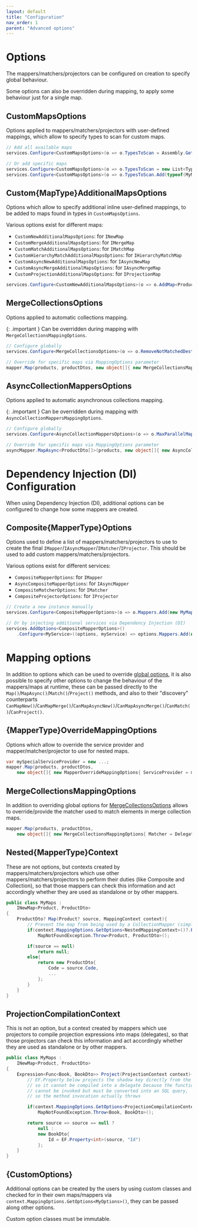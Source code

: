 ```yaml
---
layout: default
title: "Configuration"
nav_order: 1
parent: "Advanced options"
---
```


# Options

The mappers/matchers/projectors can be configured on creation to specify global behaviour.

Some options can also be overridden during mapping, to apply some behaviour just for a single map.

## CustomMapsOptions

Options applied to mappers/matchers/projectors with user-defined mappings, which allow to specify types to scan for custom maps.

```csharp
// Add all available maps
services.Configure<CustomMapsOptions>(o => o.TypesToScan = Assembly.GetExecutingAssembly().GetTypes().ToList() );

// Or add specific maps
services.Configure<CustomMapsOptions>(o => o.TypesToScan = new List<Type>{ typeof(MyMaps), ... });
services.Configure<CustomMapsOptions>(o => o.TypesToScan.Add(typeof(MyMaps)));
```

## Custom{MapType}AdditionalMapsOptions

Options which allow to specify additional inline user-defined mappings, to be added to maps found in types in `CustomMapsOptions`.

Various options exist for different maps:
- `CustomNewAdditionalMapsOptions`: for `INewMap`
- `CustomMergeAdditionalMapsOptions`: for `IMergeMap`
- `CustomMatchAdditionalMapsOptions`: for `IMatchMap`
- `CustomHierarchyMatchAdditionalMapsOptions`: for `IHierarchyMatchMap`
- `CustomAsyncNewAdditionalMapsOptions`: for `IAsyncNewMap`
- `CustomAsyncMergeAdditionalMapsOptions`: for `IAsyncMergeMap`
- `CustomProjectionAdditionalMapsOptions`: for `IProjectionMap`

```csharp
services.Configure<CustomNewAdditionalMapsOptions>(o => o.AddMap<Product, ProductDto>((p, c) => ...));
```

## MergeCollectionsOptions

Options applied to automatic collections mapping.

{: .important }
Can be overridden during mapping with `MergeCollectionsMappingOptions`.

```csharp
// Configure globally
services.Configure<MergeCollectionsOptions>(o => o.RemoveNotMatchedDestinationElements = false);

// Override for specific maps via MappingOptions parameter
mapper.Map(products, productDtos, new object[]{ new MergeCollectionsMappingOptions{ RemoveNotMatchedDestinationElements = true } });
```

## AsyncCollectionMappersOptions

Options applied to automatic asynchronous collections mapping.

{: .important }
Can be overridden during mapping with `AsyncCollectionMappersMappingOptions`.

```csharp
// Configure globally
services.Configure<AsyncCollectionMappersOptions>(o => o.MaxParallelMappings = 1);

// Override for specific maps via MappingOptions parameter
asyncMapper.MapAsync<ProductDto[]>(products, new object[]{ new AsyncCollectionMappersMappingOptions{ MaxParallelMappings = 3 } });
```

# Dependency Injection (DI) Configuration

When using Dependency Injection (DI), additional options can be configured to change how some mappers are created.

## Composite{MapperType}Options

Options used to define a list of mappers/matchers/projectors to use to create the final `IMapper`/`IAsyncMapper`/`IMatcher`/`IProjector`. This should be used to add custom mappers/matchers/projectors.

Various options exist for different services:
- `CompositeMapperOptions`: for `IMapper`
- `AsyncCompositeMapperOptions`: for `IAsyncMapper`
- `CompositeMatcherOptions`: for `IMatcher`
- `CompositeProjectorOptions`: for `IProjector`

```csharp
// Create a new instance manually
services.Configure<CompositeMapperOptions>(o => o.Mappers.Add(new MyMapper(...)));

// Or by injecting additional services via Dependency Injection (DI)
services.AddOptions<CompositeMapperOptions>()
    .Configure<MyService>((options, myService) => options.Mappers.Add(new MyMapper(myService, ...)));
```

# Mapping options

In addition to options which can be used to override [global options](#options), it is also possible to specify other options to change the behaviour of the mappers/maps at runtime, these can be passed directly to the `Map()`/`MapAsync()`/`Match()`/`Project()` methods, and also to their "discovery" counterparts `CanMapNew()`/`CanMapMerge()`/`CanMapAsyncNew()`/`CanMapAsyncMerge()`/`CanMatch()`/`CanProject()`.

## {MapperType}OverrideMappingOptions

Options which allow to override the service provider and mapper/matcher/projector to use for nested maps.

```csharp
var mySpecialServiceProvider = new ...;
mapper.Map(products, productDtos,
    new object[]{ new MapperOverrideMappingOptions{ ServiceProvider = mySpecialServiceProvider } });
```

## MergeCollectionsMappingOptions

In addition to overriding global options for [MergeCollectionsOptions](#mergecollectionsoptions) allows to override/provide the matcher used to match elements in merge collection maps.

```csharp
mapper.Map(products, productDtos,
    new object[]{ new MergeCollectionsMappingOptions{ Matcher = DelegateMatcher.Create<Product, ProductDto>((p1, p2, c) => p1?.Code == p2?.Code) } });
```

## Nested{MapperType}Context

These are not options, but contexts created by mappers/matchers/projectors which use other mappers/matchers/projectors to perform their duties (like Composite and Collection), so that those mappers can check this information and act accordingly whether they are used as standalone or by other mappers.

```csharp
public class MyMaps :
    INewMap<Product, ProductDto>
{
    ProductDto? Map(Product? source, MappingContext context){
        // Prevent the map from being used by a CollectionMapper (simplified check)
        if(context.MappingOptions.GetOptions<NestedMappingContext>()?.ParentMapper is CollectionMapper)
            MapNotFoundException.Throw<Product, ProductDto>();

        if(source == null)
            return null;
        else{
            return new ProductDto{
                Code = source.Code,
                ...
            };
        }
    }
}
```

## ProjectionCompilationContext

This is not an option, but a context created by mappers which use projectors to compile projection expressions into maps (delegates), so that those projectors can check this information and act accordingly whether they are used as standalone or by other mappers.

```csharp
public class MyMaps :
    INewMap<Product, ProductDto>
{
    Expression<Func<Book, BookDto>> Project(ProjectionContext context){
        // EF.Property below projects the shadow key directly from the DB,
        // so it cannot be compiled into a delegate because the function 
        // cannot be invoked but must be converted into an SQL query,
        // so the method invocation actually throws

        if(context.MappingOptions.GetOptions<ProjectionCompilationContext>() != null)
            MapNotFoundException.Throw<Book, BookDto>();

        return source => source == null ?
            null :
            new BookDto{
                Id = EF.Property<int>(source, "Id")
            };
    }
}
```

## {CustomOptions}

Additional options can be created by the users by using custom classes and checked for in their own maps/mappers via `context.MappingOptions.GetOptions<MyOptions>()`, they can be passed along other options.

Custom option classes must be immutable.